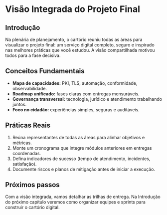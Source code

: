 # Visão Integrada do Projeto Final

## Introdução

Na plenária de planejamento, o cartório reuniu todas as áreas para visualizar o projeto final: um serviço digital completo, seguro e inspirado nas melhores práticas que você estudou. A visão compartilhada motivou todos para a fase decisiva.

## Conceitos Fundamentais

- **Mapa de capacidades:** PKI, TLS, automação, conformidade, observabilidade.
- **Roadmap unificado:** fases claras com entregas mensuráveis.
- **Governança transversal:** tecnologia, jurídico e atendimento trabalhando juntos.
- **Foco no cidadão:** experiências simples, seguras e auditáveis.

## Práticas Reais

1. Reúna representantes de todas as áreas para alinhar objetivos e métricas.
2. Monte um cronograma que integre módulos anteriores em entregas coordenadas.
3. Defina indicadores de sucesso (tempo de atendimento, incidentes, satisfação).
4. Documente riscos e planos de mitigação antes de iniciar a execução.

## Próximos passos

Com a visão integrada, vamos detalhar as trilhas de entrega. Na Introdução do próximo capítulo veremos como organizar equipes e sprints para construir o cartório digital.
